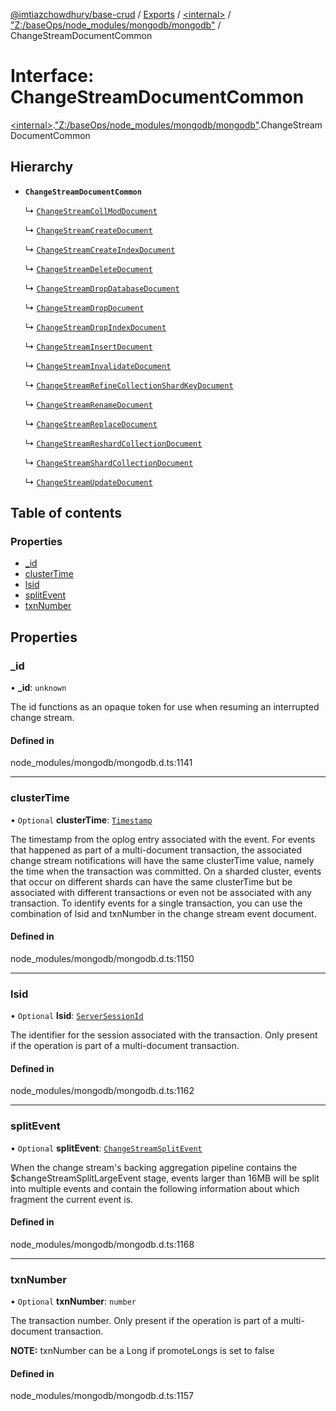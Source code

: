 [@imtiazchowdhury/base-crud](../README.md) / [Exports](../modules.md) / [\<internal\>](../modules/internal_.md) / ["Z:/baseOps/node\_modules/mongodb/mongodb"](../modules/internal_._Z__baseOps_node_modules_mongodb_mongodb_.md) / ChangeStreamDocumentCommon

# Interface: ChangeStreamDocumentCommon

[\<internal\>](../modules/internal_.md).["Z:/baseOps/node\_modules/mongodb/mongodb"](../modules/internal_._Z__baseOps_node_modules_mongodb_mongodb_.md).ChangeStreamDocumentCommon

## Hierarchy

- **`ChangeStreamDocumentCommon`**

  ↳ [`ChangeStreamCollModDocument`](internal_._Z__baseOps_node_modules_mongodb_mongodb_.ChangeStreamCollModDocument.md)

  ↳ [`ChangeStreamCreateDocument`](internal_._Z__baseOps_node_modules_mongodb_mongodb_.ChangeStreamCreateDocument.md)

  ↳ [`ChangeStreamCreateIndexDocument`](internal_._Z__baseOps_node_modules_mongodb_mongodb_.ChangeStreamCreateIndexDocument.md)

  ↳ [`ChangeStreamDeleteDocument`](internal_._Z__baseOps_node_modules_mongodb_mongodb_.ChangeStreamDeleteDocument.md)

  ↳ [`ChangeStreamDropDatabaseDocument`](internal_._Z__baseOps_node_modules_mongodb_mongodb_.ChangeStreamDropDatabaseDocument.md)

  ↳ [`ChangeStreamDropDocument`](internal_._Z__baseOps_node_modules_mongodb_mongodb_.ChangeStreamDropDocument.md)

  ↳ [`ChangeStreamDropIndexDocument`](internal_._Z__baseOps_node_modules_mongodb_mongodb_.ChangeStreamDropIndexDocument.md)

  ↳ [`ChangeStreamInsertDocument`](internal_._Z__baseOps_node_modules_mongodb_mongodb_.ChangeStreamInsertDocument.md)

  ↳ [`ChangeStreamInvalidateDocument`](internal_._Z__baseOps_node_modules_mongodb_mongodb_.ChangeStreamInvalidateDocument.md)

  ↳ [`ChangeStreamRefineCollectionShardKeyDocument`](internal_._Z__baseOps_node_modules_mongodb_mongodb_.ChangeStreamRefineCollectionShardKeyDocument.md)

  ↳ [`ChangeStreamRenameDocument`](internal_._Z__baseOps_node_modules_mongodb_mongodb_.ChangeStreamRenameDocument.md)

  ↳ [`ChangeStreamReplaceDocument`](internal_._Z__baseOps_node_modules_mongodb_mongodb_.ChangeStreamReplaceDocument.md)

  ↳ [`ChangeStreamReshardCollectionDocument`](internal_._Z__baseOps_node_modules_mongodb_mongodb_.ChangeStreamReshardCollectionDocument.md)

  ↳ [`ChangeStreamShardCollectionDocument`](internal_._Z__baseOps_node_modules_mongodb_mongodb_.ChangeStreamShardCollectionDocument.md)

  ↳ [`ChangeStreamUpdateDocument`](internal_._Z__baseOps_node_modules_mongodb_mongodb_.ChangeStreamUpdateDocument.md)

## Table of contents

### Properties

- [\_id](internal_._Z__baseOps_node_modules_mongodb_mongodb_.ChangeStreamDocumentCommon.md#_id)
- [clusterTime](internal_._Z__baseOps_node_modules_mongodb_mongodb_.ChangeStreamDocumentCommon.md#clustertime)
- [lsid](internal_._Z__baseOps_node_modules_mongodb_mongodb_.ChangeStreamDocumentCommon.md#lsid)
- [splitEvent](internal_._Z__baseOps_node_modules_mongodb_mongodb_.ChangeStreamDocumentCommon.md#splitevent)
- [txnNumber](internal_._Z__baseOps_node_modules_mongodb_mongodb_.ChangeStreamDocumentCommon.md#txnnumber)

## Properties

### \_id

• **\_id**: `unknown`

The id functions as an opaque token for use when resuming an interrupted
change stream.

#### Defined in

node_modules/mongodb/mongodb.d.ts:1141

___

### clusterTime

• `Optional` **clusterTime**: [`Timestamp`](../classes/internal_._Z__baseOps_node_modules_mongodb_mongodb_.BSON.Timestamp.md)

The timestamp from the oplog entry associated with the event.
For events that happened as part of a multi-document transaction, the associated change stream
notifications will have the same clusterTime value, namely the time when the transaction was committed.
On a sharded cluster, events that occur on different shards can have the same clusterTime but be
associated with different transactions or even not be associated with any transaction.
To identify events for a single transaction, you can use the combination of lsid and txnNumber in the change stream event document.

#### Defined in

node_modules/mongodb/mongodb.d.ts:1150

___

### lsid

• `Optional` **lsid**: [`ServerSessionId`](../modules/internal_._Z__baseOps_node_modules_mongodb_mongodb_.md#serversessionid)

The identifier for the session associated with the transaction.
Only present if the operation is part of a multi-document transaction.

#### Defined in

node_modules/mongodb/mongodb.d.ts:1162

___

### splitEvent

• `Optional` **splitEvent**: [`ChangeStreamSplitEvent`](internal_._Z__baseOps_node_modules_mongodb_mongodb_.ChangeStreamSplitEvent.md)

When the change stream's backing aggregation pipeline contains the $changeStreamSplitLargeEvent
stage, events larger than 16MB will be split into multiple events and contain the
following information about which fragment the current event is.

#### Defined in

node_modules/mongodb/mongodb.d.ts:1168

___

### txnNumber

• `Optional` **txnNumber**: `number`

The transaction number.
Only present if the operation is part of a multi-document transaction.

**NOTE:** txnNumber can be a Long if promoteLongs is set to false

#### Defined in

node_modules/mongodb/mongodb.d.ts:1157
